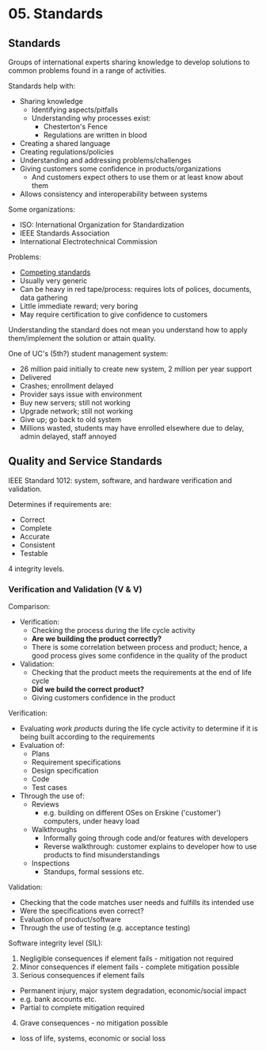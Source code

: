 # 05. Standards

## Standards

Groups of international experts sharing knowledge to develop solutions to common problems found in a range of activities.

Standards help with:

- Sharing knowledge
  - Identifying aspects/pitfalls
  - Understanding why processes exist:
    - Chesterton's Fence
    - Regulations are written in blood
- Creating a shared language
- Creating regulations/policies
- Understanding and addressing problems/challenges
- Giving customers some confidence in products/organizations
  - And customers expect others to use them or at least know about them
- Allows consistency and interoperability between systems

Some organizations:

- ISO: International Organization for Standardization
- IEEE Standards Association
- International Electrotechnical Commission

Problems:

- [Competing standards](https://xkcd.com/927/)
- Usually very generic
- Can be heavy in red tape/process: requires lots of polices, documents, data gathering
- Little immediate reward; very boring
- May require certification to give confidence to customers

Understanding the standard does not mean you understand how to apply them/implement the solution or attain quality.

One of UC's (5th?) student management system:

- 26 million paid initially to create new system, 2 million per year support
- Delivered
- Crashes; enrollment delayed
- Provider says issue with environment
- Buy new servers; still not working
- Upgrade network; still not working
- Give up; go back to old system
- Millions wasted, students may have enrolled elsewhere due to delay, admin delayed, staff annoyed

## Quality and Service Standards

IEEE Standard 1012: system, software, and hardware verification and validation.

Determines if requirements are:

- Correct
- Complete
- Accurate
- Consistent
- Testable

4 integrity levels.

### Verification and Validation (V & V)

Comparison:

- Verification:
  - Checking the process during the life cycle activity
  - **Are we building the product correctly?**
  - There is some correlation between process and product; hence, a good process gives some confidence in the quality of the product
- Validation:
  - Checking that the product meets the requirements at the end of life cycle
  - **Did we build the correct product?**
  - Giving customers confidence in the product

Verification:

- Evaluating *work products* during the life cycle activity to determine if it is being built according to the requirements
- Evaluation of:
  - Plans
  - Requirement specifications
  - Design specification
  - Code
  - Test cases
- Through the use of:
  - Reviews
    - e.g. building on different OSes on Erskine ('customer') computers, under heavy load
  - Walkthroughs
    - Informally going through code and/or features with developers
    - Reverse walkthrough: customer explains to developer how to use products to find misunderstandings
  - Inspections
    - Standups, formal sessions etc.

Validation:

- Checking that the code matches user needs and fulfills its intended use
- Were the specifications even correct?
- Evaluation of product/software
- Through the use of testing (e.g. acceptance testing)


Software integrity level (SIL):

1. Negligible consequences if element fails - mitigation not required
2. Minor consequences if element fails - complete mitigation possible
3. Serious consequences if element fails
  - Permanent injury, major system degradation, economic/social impact
  - e.g. bank accounts etc.
  - Partial to complete mitigation required
4. Grave consequences - no mitigation possible
  - loss of life, systems, economic or social loss
